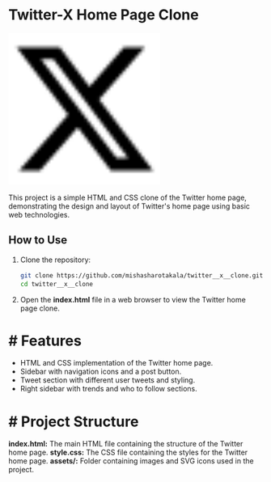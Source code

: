 # Twitter-X Home Page Clone

<img src="./assets/svg/sidebars_svg/x_icon.svg" alt="SVG Image" width="300" height="300">

This project is a simple HTML and CSS clone of the Twitter home page, demonstrating the design and layout of Twitter's home page using basic web technologies.

## How to Use

1. Clone the repository:
   ```bash
   git clone https://github.com/mishasharotakala/twitter__x__clone.git
   cd twitter__x__clone
   
2. Open the **index.html** file in a web browser to view the Twitter home page clone.
# # Features
+ HTML and CSS implementation of the Twitter home page.
+ Sidebar with navigation icons and a post button.
+ Tweet section with different user tweets and styling.
+ Right sidebar with trends and who to follow sections.
# # Project Structure
**index.html:** The main HTML file containing the structure of the Twitter home page.
**style.css:** The CSS file containing the styles for the Twitter home page.
**assets/:** Folder containing images and SVG icons used in the project.

